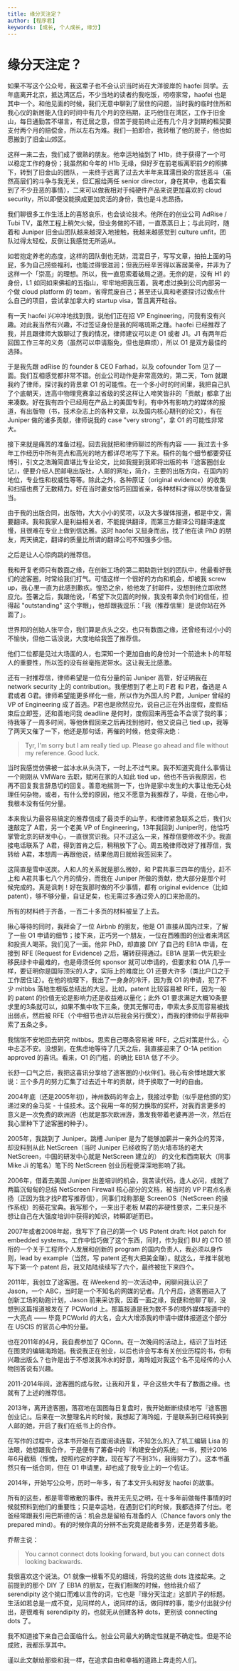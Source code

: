 ```yaml
---
title: 缘分天注定？
author: [程序君]
keywords: [成长, 个人成长, 缘分]
---
```


# 缘分天注定？

如果不写这个公众号，我这辈子也不会认识当时尚在大洋彼岸的 haofei 同学。去年底离开北京，抵达湾区后，不少当地的读者约我吃饭，唠唠家常，haofei 也是其中一个。和他见面的时候，我们无意中聊到了居住的问题，当时我的临时住所和我心仪的新居能入住的时间中有几个月的空档期，正巧他住在湾区，工作于旧金山，每日通勤苦不堪言，有迁居之意，但苦于提前终止还有几个月才到期的租契要支付两个月的赔偿金，所以左右为难。我们一拍即合，我转租了他的房子，他也如愿搬到了旧金山郊区。

这样一来二去，我们成了很熟的朋友。他幸运地抽到了 H1b，终于获得了一个可以稳定工作的身份；我虽然和今年的 H1b 无缘，但好歹在前老板离职前夕的照拂下，转到了旧金山的团队，一来终于远离了过去大半年来耳濡目染的宫廷恶斗（虽然高层们的斗争与我无关，但汇报给两任 senior director，身在其中，也着实看到了不少丑恶的事情），二来可以做我相对于纯硬件产品来说更加喜欢的 cloud security，所以即便没能换成更加灵活的身份，我也是斗志昂扬。

我们聊很多工作生活上的喜怒哀乐，也会谈论技术。他所在的创业公司 AdRise / Tubi TV，虽然工程上稍欠火候，但业务做的不错，一直蒸蒸日上；与此同时，随着和 Juniper 旧金山团队越来越深入地接触，我越来越感觉到 culture unfit，团队过得太轻松，反倒让我感觉无所适从。

如若抱定养老的态度，这样的团队倒也无妨，混混日子，写写文章，拍拍上面的马屁，多为自己捞些福利，也能过得很滋润；但我历经辛苦得以客居美帝，并非为了这样一个「崇高」的理想。所以，我一直思索着破局之道。无奈的是，没有 H1 的身份，L1 如同如来佛祖的五指山，牢牢地把我压着。我考虑过换到公司内部另一个做 cloud platform 的 team，省得荒废自己；甚至还认真和老婆探讨过做点什么自己的项目，尝试拿加拿大的 startup visa，暂且离开硅谷。

有一天 haofei 兴冲冲地找到我，说他们正在招 VP Engineering，问我有没有兴趣。对此我当然有兴趣，不过签证身份是我的阿喀琉斯之踵。haofei 已经推荐了我，并且跟律师大致聊过了我的情况，律师建议可以走 O1 或者 J1。J1 有两年后回国工作三年的义务（虽然可以申请豁免，但也是麻烦），所以 O1 是双方最佳的选择。

于是我先跟 adRise 的 founder & CEO Farhad，以及 cofounder Tom 见了一面。我们互相感觉都非常不错。创业公司动作是非常高效的，第二天，Tom 就跟我约了律师，探讨我的背景拿 O1 的可能性。在一个多小时的时间里，我把自己扒了个底朝天，连高中物理竞赛拿过省级的奖这样让人啼笑皆非的「贡献」都拿了出来凑数。好在我有四个已经用在产品上的美国专利，有中外有影响力的媒体的报道，有出版物（书，技术杂志上的各种文章，以及国内核心期刊的论文），有在 Juniper 做的诸多贡献，律师说我的 case "very strong"，拿 O1 的可能性非常大。

接下来就是痛苦的准备过程。回去我就把和律师聊过的所有内容 —— 我过去十多年工作经历中所有亮点和高光的地方都详尽地写了下来。稿件的每个细节都要旁征博引，引文之浩瀚简直堪比专业论文，比如我提到我即将出版的书『途客圈创业记』，便要介绍人民邮电出版社，人邮的网址，简介，主要的出版方向，在国内的地位，专业性和权威性等等。除此之外，各种原证（original evidence）的收集和扫描也费了无数精力。好在当时妻女恰巧回国省亲，各种材料才得以尽快准备妥当。

由于我的出版合同，出版物，大大小小的奖项，以及大多媒体报道，都是中文，需要翻译。我和我家人是利益相关者，不能提供翻译，而第三方翻译公司翻译速度慢，且很难在专业上做到信达雅。这时 haofei 又挺身而出，找了他在读 PhD 的朋友，两天搞定，翻译的质量比所谓的翻译公司不知强多少倍。

之后是让人心惊肉跳的推荐信。

我和开复老师只有数面之缘，在创新工场的第二期助跑计划的团队中，他最看好我们的途客圈，时常给我们打气。可惜这样一个很好的方向和机会，却被我 screw up，我心里一直为此感到歉疚。惶恐之余，给他发了封邮件，没想到他立即欣然应允。签署之后，我跟他说，「希望下次见面的时候，我没有辜负你们的信任，担得起 "outstanding" 这个字眼」，他却跟我逗乐：「我（推荐信里）是说你站在外面了」。

世界邦的创始人张平合，我们算是点头之交，也只有数面之缘，还曾经有过小小的不愉快，但他二话没说，大度地给我签了推荐信。

他们二位都是见过大场面的人，也深知一个更加自由的身份对一个前途未卜的年轻人的重要性，所以签的没有丝毫拖泥带水。这让我无比感激。

还有一封推荐信，律师希望是一位有分量的前 Juniper 高管，好证明我在 network security 上的 contribution。我便想到了老上司 F君 和 P君，备选是 A君或者 G君。律师希望能更多样化一些，所以作为外国人的 P君，Juniper 曾经的 VP of Engineering 成了首选。P君也是欣然应允，说自己正在外出度假，度假结束后立即签，还和善地问我 deadline 是何时，度假回来再签会不会误了我的事；待我等了一周多时间，等他休假回来之后再找到他时，他又说自己 tied up，我等了两天又催了一下，他还是那句话，再催的时候，他变得决绝：

> Tyr, I'm sorry but I am really tied up. Please go ahead and file without my reference. Good luck.

当时我感觉仿佛被一盆冰水从头浇下，一时上不过气来。我不知道究竟什么事情让一个刚刚从 VMWare 去职，赋闲在家的人如此 tied up，他也不告诉我原因，也再不回复我言辞恳切的回复。善意地揣测一下，也许是家中发生的大事让他无心处理任何杂物，或者，有什么旁的原因，他又不愿意为我推荐了，毕竟，在他心中，我根本没有任何分量。

本来我认为最容易搞定的推荐信成了最烫手的山芋，和律师紧急联系之后，我们火速敲定了 A君，另一个老美 VP of Engineering，13年我回到 Juniper时，他恰巧掌管北京的研发中心，一直很赏识我。只不过这么一来，推荐信要修改不少。我直接电话联系了 A君，得到首肯之后，稍稍放下了心。周五晚律师改好了推荐信，我转给 A君，本想周一再跟他说，结果他周日就给我签回来了。

这简直是雪中送炭。人和人的关系就是那么微妙，和 P君共事三四年的情分，赶不上和 A君共事七八个月的情分，而我在 Juniper 所做的贡献，绝大部分是那个时候完成的。真是讽刺！好在我那时做的不少事情，都有 original evidence（比如 patent），够不够分量，自证足矣，也无需过多通过旁人的口来抬高的。

所有的材料终于齐备，一百二十多页的材料被呈了上去。

揪心等待的同时，我拜会了一位 Airbnb 的朋友，他是 O1 直接从国内过来，了解了一些 O1 申请的细节；接下来，正巧另一个朋友，一位在西雅图的创业者来湾区和投资人喝茶。我们见了一面。他非 PhD，却直接 DIY 了自己的 EB1A 申请，在接到 RFE (Request for Evidence) 之后，辗转获得通过。EB1A 是第一优先职业移民绿卡中最难的，也是毋须任何 sponsor 就可以申请的，但要求和 O1A 几乎一样，要证明你是国际顶尖的人才，实际上的难度比 O1 还要大许多（类比户口之于工作居住证）。在他的梳理下，我出了一身身的冷汗，因为我 O1 的申请，犯了不少 mitbbs 落地生根版总结出的大忌。比如，patent 比较容易被 RFE，因为一般的 patent 的价值无论是影响力还是收益难以量化；此外 O1 要求满足大概10条要求里的3条就可以，如果不集中攻下三条，使其无懈可击，申索太多反而容易被找出弱点，然后被 RFE（个中细节也许以后我会另行撰文），而我的律师似乎帮我申索了五条之多。

我惴惴不安地回去研究 mitbbs。思索自己哪条容易被 RFE，之后对策是什么，心中忐忑不安。没想到，在焦虑地等待了几天之后，我直接迎来了 O-1A petition approved 的喜讯。看来，O1 的门槛，的确比 EB1A 低了不少。

长舒一口气之后，我把这喜讯分享给了途客圈的小伙伴们。我心有余悸地跟大家说：三个多月的努力汇集了过去近十年的贡献，终于换取了一时的自由。

2004年底（还是2005年初），神州数码的年会上，我接过李勤（似乎是他颁的奖）递过来的金马奖 - 十佳技术。这个我用一年的努力换取的奖杯，对我而言更多的意义是一次免费的欧洲游（也就是那次欧洲游，激发我带着老婆再游一次，然后在我心里种下了途客圈的种子）。

2005年，我跳到了 Juniper。跳槽 Juniper 是为了能够加薪并一亲外企的芳泽，却没料到从此 NetScreen（当时 Juniper 已经收购了防火墙市场的老大 NetScreen，中国的研发中心就是 NetScreen 建立的） 的文化和西南联大（同事 Mike Ji 的笔名）笔下的 NetScreen 创业历程便深深地影响了我。

2006年，借着去美国 Juniper 出差培训的机会，我苦读代码，逢人必问，成就了两篇沉甸甸的总结 NetScreen Firewall 核心部分的文档，被当时的 VP P君点名表扬（正因为我才找P君写推荐信），同事们戏称那是 ScreenOS（NetScreen 的操作系统）的葵花宝典。我写那个，一来出于老板 M君的非硬性要求，二来只是不想让自己在大强度培训中获得的知识，转瞬即逝而已。

2007年或者2008年起，我写下了自己的第一个 US Patent draft: Hot patch for embedded systems。工作中恰巧做了这个东西，同时，作为我们 BU 的 CTO 领衔的一个关于工程师个人发展和创新的 program 的国内负责人，我必须以身作则，lead by example（当然，写 patent 还有大把美金赚）。就这么，半推半就地写下第一个 patent 后，我又陆陆续续写了六个，最终被批下来四个。

2011年，我创立了途客圈。在 iWeekend 的一次活动中，闲聊间我认识了 Jason，一个 ABC，当时是一个不知名的网媒的记者。几个月后，途客圈进入了创新工场的助跑计划，Jason 前来采访我，因着一面之缘，我便和他聊了聊，没想到这篇报道被发在了 PCWorld 上。那篇报道是我为数不多的境外媒体报道中的一大亮点 —— 毕竟 PCWorld 的大名，会大大增添我的申请中媒体报道这个部分在 USCIS 的官员心中的分量。

也在2011年的4月，我自费参加了 QConn。在一次晚间的活动上，结识了当时还在图灵的编辑海玲姐。我说我正在创业，以后也许会写本有关创业历程的书，你有兴趣出版么？也许是出于不想泼我冷水的好意，海玲姐对我这个名不见经传的小人物回答说有兴趣。

2011-2014年间，途客圈的成与败，让我和开复，平合这些大牛有了数面之缘。也就有了上述的推荐信。

2013年，离开途客圈，落寂地在国图每日复盘时，我开始断断续续地写『途客圈创业记』。后来在一次整理名片的时候，我想起了海玲姐，于是联系到已经转换到人邮的她，开启了我们在纸书上的合作。

在写作的过程中，这本书开始在百度阅读连载，不知怎么的入了机工编辑 Lisa 的法眼，她想跟我合作，于是便有了筹备中的『构建安全的系统』一书，预计2016年6月截稿（惭愧，按照约定的字数，现在写了不到3%，我得努力了）。这本书虽然只有一纸合同，但在 O1 申请里，却也成了我专业上的一个佐证。

2014年，开始写公众号，历时一年多，有了本文开头和好友 haofei 的故事。

所有的这些，都是零零散散的事件。我并无先见之明，在十多年前做每件事情的时候就预料到他们的重要性；只是幸运地，在遇到它们的时候，我都选择了付出。老爸经常跟我引用巴斯德的话：机会总是留给有准备的人（Chance favors only the prepared mind）。有的时候你真的分辨不出究竟是能者多劳，还是劳着多能。

乔帮主说：

> You cannot connect dots looking forward, but you can connect dots looking backwards.

我很喜欢这个说法。O1 就像一根看不见的细线，将我的这些 dots 连接起来。之前提到的那个 DIY 了 EB1A 的朋友，在我们相聚的时候，他给我介绍了 serendipity 这个拗口而难以言传的词，它也是『缘分天注定』这部片子的标题。生活如若总是一成不变，见同样的人，说同样的话，做同样的事，能少付出就少付出，是很难有 serendipity 的，也就无从创建各种 dots，更别谈 connecting dots 了。

我不知道接下来自己会面临什么。创业公司最大的确定性就是不确定性。但是不论成败，我都乐享其中。

谨以此文献给那些和我一样，在追求自由和幸福的道路上奔走的人们。
